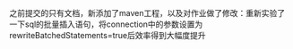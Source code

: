 之前提交的只有文档，新添加了maven工程，以及对作业做了修改：重新实验了一下sql的批量插入语句，将connection中的参数设置为rewriteBatchedStatements=true后效率得到大幅度提升
